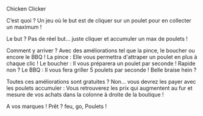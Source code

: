 Chicken Clicker

C’est quoi ? 
Un jeu où le but est de cliquer sur un poulet pour en collecter un maximum !

Le but ? 
Pas de réel but… juste cliquer et accumuler un max de poulets !

Comment y arriver ? 
Avec des améliorations tel que la pince, le boucher ou encore le BBQ !
La pince : Elle vous permettra d'attraper un poulet en plus à chaque clic !
Le boucher : Il vous préparera un poulet par seconde ! Rapide non ? 
Le BBQ : Il vous fera griller 5 poulets par seconde ! Belle braise hein ? 

Toutes ces améliorations sont gratuites ? 
Non… vous devrez les payer avec les poulets accumuler : Vous retrouverez les prix qui augmentent au fur et mesure de vos achats dans la colonne à droite de la boutique !

A vos marques ! Prêt ? feu, go, Poulets ! 
